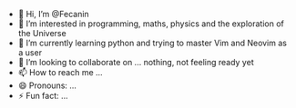 - 👋 Hi, I’m @Fecanin
- 👀 I’m interested in programming, maths, physics and the exploration of the Universe
- 🌱 I’m currently learning python and trying to master Vim and Neovim as a user
- 💞️ I’m looking to collaborate on ... nothing, not feeling ready yet
- 📫 How to reach me ... 
- 😄 Pronouns: ...
- ⚡ Fun fact: ...

<!---
Fecanin/Fecanin is a ✨ special ✨ repository because its `README.md` (this file) appears on your GitHub profile.
You can click the Preview link to take a look at your changes.
--->
